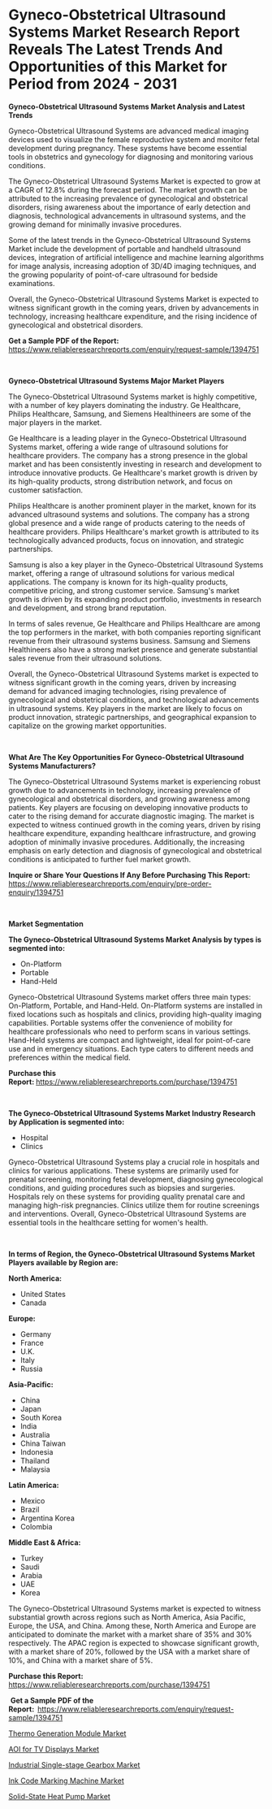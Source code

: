 <p><h1>Gyneco-Obstetrical Ultrasound Systems Market Research Report Reveals The Latest Trends And Opportunities of this Market for Period from 2024 - 2031</h1></p><p><strong>Gyneco-Obstetrical Ultrasound Systems Market Analysis and Latest Trends</strong></p>
<p><p>Gyneco-Obstetrical Ultrasound Systems are advanced medical imaging devices used to visualize the female reproductive system and monitor fetal development during pregnancy. These systems have become essential tools in obstetrics and gynecology for diagnosing and monitoring various conditions.</p><p>The Gyneco-Obstetrical Ultrasound Systems Market is expected to grow at a CAGR of 12.8% during the forecast period. The market growth can be attributed to the increasing prevalence of gynecological and obstetrical disorders, rising awareness about the importance of early detection and diagnosis, technological advancements in ultrasound systems, and the growing demand for minimally invasive procedures.</p><p>Some of the latest trends in the Gyneco-Obstetrical Ultrasound Systems Market include the development of portable and handheld ultrasound devices, integration of artificial intelligence and machine learning algorithms for image analysis, increasing adoption of 3D/4D imaging techniques, and the growing popularity of point-of-care ultrasound for bedside examinations.</p><p>Overall, the Gyneco-Obstetrical Ultrasound Systems Market is expected to witness significant growth in the coming years, driven by advancements in technology, increasing healthcare expenditure, and the rising incidence of gynecological and obstetrical disorders.</p></p>
<p><strong>Get a Sample PDF of the Report:&nbsp;</strong> <a href="https://www.reliableresearchreports.com/enquiry/request-sample/1394751">https://www.reliableresearchreports.com/enquiry/request-sample/1394751</a></p>
<p>&nbsp;</p>
<p><strong>Gyneco-Obstetrical Ultrasound Systems Major Market Players</strong></p>
<p><p>The Gyneco-Obstetrical Ultrasound Systems market is highly competitive, with a number of key players dominating the industry. Ge Healthcare, Philips Healthcare, Samsung, and Siemens Healthineers are some of the major players in the market.</p><p>Ge Healthcare is a leading player in the Gyneco-Obstetrical Ultrasound Systems market, offering a wide range of ultrasound solutions for healthcare providers. The company has a strong presence in the global market and has been consistently investing in research and development to introduce innovative products. Ge Healthcare's market growth is driven by its high-quality products, strong distribution network, and focus on customer satisfaction.</p><p>Philips Healthcare is another prominent player in the market, known for its advanced ultrasound systems and solutions. The company has a strong global presence and a wide range of products catering to the needs of healthcare providers. Philips Healthcare's market growth is attributed to its technologically advanced products, focus on innovation, and strategic partnerships.</p><p>Samsung is also a key player in the Gyneco-Obstetrical Ultrasound Systems market, offering a range of ultrasound solutions for various medical applications. The company is known for its high-quality products, competitive pricing, and strong customer service. Samsung's market growth is driven by its expanding product portfolio, investments in research and development, and strong brand reputation.</p><p>In terms of sales revenue, Ge Healthcare and Philips Healthcare are among the top performers in the market, with both companies reporting significant revenue from their ultrasound systems business. Samsung and Siemens Healthineers also have a strong market presence and generate substantial sales revenue from their ultrasound solutions.</p><p>Overall, the Gyneco-Obstetrical Ultrasound Systems market is expected to witness significant growth in the coming years, driven by increasing demand for advanced imaging technologies, rising prevalence of gynecological and obstetrical conditions, and technological advancements in ultrasound systems. Key players in the market are likely to focus on product innovation, strategic partnerships, and geographical expansion to capitalize on the growing market opportunities.</p></p>
<p>&nbsp;</p>
<p><strong>What Are The Key Opportunities For Gyneco-Obstetrical Ultrasound Systems Manufacturers?</strong></p>
<p><p>The Gyneco-Obstetrical Ultrasound Systems market is experiencing robust growth due to advancements in technology, increasing prevalence of gynecological and obstetrical disorders, and growing awareness among patients. Key players are focusing on developing innovative products to cater to the rising demand for accurate diagnostic imaging. The market is expected to witness continued growth in the coming years, driven by rising healthcare expenditure, expanding healthcare infrastructure, and growing adoption of minimally invasive procedures. Additionally, the increasing emphasis on early detection and diagnosis of gynecological and obstetrical conditions is anticipated to further fuel market growth.</p></p>
<p><strong>Inquire or Share Your Questions If Any Before Purchasing This Report:</strong> <a href="https://www.reliableresearchreports.com/enquiry/pre-order-enquiry/1394751">https://www.reliableresearchreports.com/enquiry/pre-order-enquiry/1394751</a></p>
<p>&nbsp;</p>
<p><strong>Market Segmentation</strong></p>
<p><strong>The Gyneco-Obstetrical Ultrasound Systems Market Analysis by types is segmented into:</strong></p>
<p><ul><li>On-Platform</li><li>Portable</li><li>Hand-Held</li></ul></p>
<p><p>Gyneco-Obstetrical Ultrasound Systems market offers three main types: On-Platform, Portable, and Hand-Held. On-Platform systems are installed in fixed locations such as hospitals and clinics, providing high-quality imaging capabilities. Portable systems offer the convenience of mobility for healthcare professionals who need to perform scans in various settings. Hand-Held systems are compact and lightweight, ideal for point-of-care use and in emergency situations. Each type caters to different needs and preferences within the medical field.</p></p>
<p><strong>Purchase this Report:&nbsp;</strong><a href="https://www.reliableresearchreports.com/purchase/1394751">https://www.reliableresearchreports.com/purchase/1394751</a></p>
<p>&nbsp;</p>
<p><strong>The Gyneco-Obstetrical Ultrasound Systems Market Industry Research by Application is segmented into:</strong></p>
<p><ul><li>Hospital</li><li>Clinics</li></ul></p>
<p><p>Gyneco-Obstetrical Ultrasound Systems play a crucial role in hospitals and clinics for various applications. These systems are primarily used for prenatal screening, monitoring fetal development, diagnosing gynecological conditions, and guiding procedures such as biopsies and surgeries. Hospitals rely on these systems for providing quality prenatal care and managing high-risk pregnancies. Clinics utilize them for routine screenings and interventions. Overall, Gyneco-Obstetrical Ultrasound Systems are essential tools in the healthcare setting for women's health.</p></p>
<p>&nbsp;</p>
<p><strong>In terms of Region, the Gyneco-Obstetrical Ultrasound Systems Market Players available by Region are:</strong></p>
<p>
    <p> <strong> North America: </strong>
        <ul>
            <li>United States</li>
            <li>Canada</li>
        </ul>
        </p> 
    <p> <strong> Europe: </strong>
        <ul>
            <li>Germany</li>
            <li>France</li>
            <li>U.K.</li>
            <li>Italy</li>
            <li>Russia</li>
        </ul>
        </p> 
    <p> <strong> Asia-Pacific: </strong>
        <ul>
            <li>China</li>
            <li>Japan</li>
            <li>South Korea</li>
            <li>India</li>
            <li>Australia</li>
            <li>China Taiwan</li>
            <li>Indonesia</li>
            <li>Thailand</li>
            <li>Malaysia</li>
        </ul>
        </p> 
    <p> <strong> Latin America: </strong>
        <ul>
            <li>Mexico</li>
            <li>Brazil</li>
            <li>Argentina Korea</li>
            <li>Colombia</li>
        </ul>
        </p> 
    <p> <strong> Middle East & Africa: </strong>
        <ul>
            <li>Turkey</li>
            <li>Saudi</li>
            <li>Arabia</li>
            <li>UAE</li>
            <li>Korea</li>
        </ul>
    </p>
    </p>
<p><p>The Gyneco-Obstetrical Ultrasound Systems market is expected to witness substantial growth across regions such as North America, Asia Pacific, Europe, the USA, and China. Among these, North America and Europe are anticipated to dominate the market with a market share of 35% and 30% respectively. The APAC region is expected to showcase significant growth, with a market share of 20%, followed by the USA with a market share of 10%, and China with a market share of 5%.</p></p>
<p><strong>Purchase this Report: </strong><a href="https://www.reliableresearchreports.com/purchase/1394751">https://www.reliableresearchreports.com/purchase/1394751</a></p>
<p>&nbsp;<strong>Get a Sample PDF of the Report:&nbsp;&nbsp;</strong><a href="https://www.reliableresearchreports.com/enquiry/request-sample/1394751">https://www.reliableresearchreports.com/enquiry/request-sample/1394751</a></p>
<p><strong></strong></p>
<p><p><a href="https://medium.com/@oralhayes/thermo-generation-module-market-analysis-its-cagr-market-segmentation-and-global-industry-dab50619ab9d">Thermo Generation Module Market</a></p><p><a href="https://medium.com/@oralhayes/aoi-for-tv-displays-market-trends-forecast-and-competitive-analysis-to-2031-e5a6691dc484">AOI for TV Displays Market</a></p><p><a href="https://medium.com/@oralhayes/industrial-single-stage-gearbox-market-trends-and-market-analysis-forecasted-for-period-2024-2031-acec0484ec62">Industrial Single-stage Gearbox Market</a></p><p><a href="https://medium.com/@oralhayes/ink-code-marking-machine-market-competitive-analysis-market-trends-and-forecast-to-2031-4f093e94effe">Ink Code Marking Machine Market</a></p><p><a href="https://medium.com/@oralhayes/solid-state-heat-pump-market-trends-and-market-analysis-forecasted-for-period-2024-2031-9d365d2e531c">Solid-State Heat Pump Market</a></p></p>